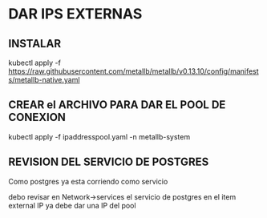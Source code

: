 # DAR IPS EXTERNAS

## INSTALAR 
kubectl apply -f https://raw.githubusercontent.com/metallb/metallb/v0.13.10/config/manifests/metallb-native.yaml

## CREAR el ARCHIVO PARA DAR EL POOL DE CONEXION

kubectl apply -f ipaddresspool.yaml -n metallb-system

## REVISION DEL SERVICIO DE POSTGRES

Como postgres ya esta corriendo como servicio 

debo revisar en Network->services
el servicio de postgres en el item external IP ya debe dar una IP del pool
